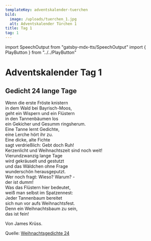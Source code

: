 ```yaml
---
templateKey: adventskalender-tuerchen
bild:
  image: /uploads/tuerchen_1.jpg
  alt: Adventskalender Türchen 1
title: Tag 1
tag: 1
---
```


import SpeechOutput from "gatsby-mdx-tts/SpeechOutput"
import { PlayButton } from "../../PlayButton"

<SpeechOutput id="adventskalender-tag-1" customPlayButton={PlayButton}>

# Adventskalender Tag 1

## Gedicht 24 lange Tage

Wenn die erste Fröste knistern  
in dem Wald bei Bayrisch-Moos,  
geht ein Wispern und ein Flüstern  
in den Tannenbäumen los  
ein Gekicher und Gesumm ringsherum.  
Eine Tanne lernt Gedichte,  
eine Lerche hört ihr zu.  
Eine dicke, alte Fichte  
sagt verdrießlich: Gebt doch Ruh!  
Kerzenlicht und Weihnachtszeit sind noch weit!  
Vierundzwanzig lange Tage  
wird gekräuselt und gestutzt  
und das Wäldchen ohne Frage  
wunderschön herausgeputzt.  
Wer noch fragt: Wieso? Warum? -  
der ist dumm!  
Was das Flüstern hier bedeutet,  
weiß man selbst im Spatzennest:  
Jeder Tannenbaum bereitet  
sich nun vor aufs Weihnachtsfest.  
Denn ein Weihnachtsbaum zu sein,  
das ist fein!  

Von James Krüss.

Quelle: [Weihnachtsgedichte 24](https://www.weihnachtsgedichte24.de/weihnachtsgedicht-24-lange-tag.html)

</SpeechOutput>
